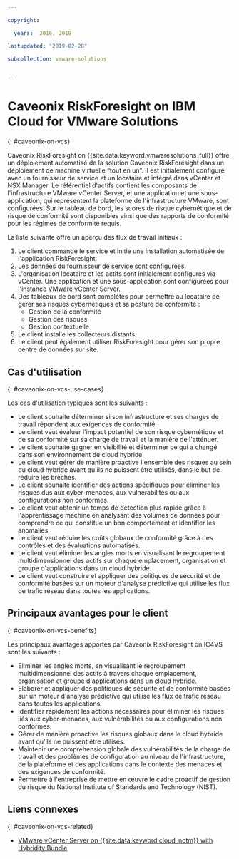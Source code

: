 ```yaml
---

copyright:

  years:  2016, 2019

lastupdated: "2019-02-28"

subcollection: vmware-solutions


---
```


# Caveonix RiskForesight on IBM Cloud for VMware Solutions
{: #caveonix-on-vcs}

Caveonix RiskForesight on {{site.data.keyword.vmwaresolutions_full}} offre un déploiement automatisé de la solution Caveonix RiskForesight dans un déploiement de machine virtuelle “tout en un”. Il est initialement configuré avec un fournisseur de service et un locataire et intégré dans vCenter et NSX Manager. Le référentiel d'actifs contient les composants de l'infrastructure VMware vCenter Server, et une application et une sous-application, qui représentent la plateforme de l'infrastructure VMware, sont configurées. Sur le tableau de bord, les scores de risque cybernétique et de risque de conformité sont disponibles ainsi que des rapports de conformité pour les régimes de conformité requis.

La liste suivante offre un aperçu des flux de travail initiaux :
1.	Le client commande le service et initie une installation automatisée de l'application RiskForesight.
2.	Les données du fournisseur de service sont configurées.
3.	L'organisation locataire et les actifs sont initialement configurés via vCenter. Une application et une sous-application sont configurées pour l'instance VMware vCenter Server.
4.	Des tableaux de bord sont complétés pour permettre au locataire de gérer ses risques cybernétiques et sa posture de conformité :
    - Gestion de la conformité
    - Gestion des risques
    - Gestion contextuelle
5.	Le client installe les collecteurs distants.
6.	Le client peut également utiliser RiskForesight pour gérer son propre centre de données sur site.


## Cas d'utilisation
{: #caveonix-on-vcs-use-cases}

Les cas d'utilisation typiques sont les suivants :
- Le client souhaite déterminer si son infrastructure et ses charges de travail répondent aux exigences de conformité.
-	Le client veut évaluer l'impact potentiel de son risque cybernétique et de sa conformité sur sa charge de travail et la manière de l'atténuer.
-	Le client souhaite gagner en visibilité et déterminer ce qui a changé dans son environnement de cloud hybride.
-	Le client veut gérer de manière proactive l'ensemble des risques au sein du cloud hybride avant qu'ils ne puissent être utilisés, dans le but de réduire les brèches.
-	Le client souhaite identifier des actions spécifiques pour éliminer les risques dus aux cyber-menaces, aux vulnérabilités ou aux configurations non conformes.
-	Le client veut obtenir un temps de détection plus rapide grâce à l'apprentissage machine en analysant des volumes de données pour comprendre ce qui constitue un bon comportement et identifier les anomalies.
-	Le client veut réduire les coûts globaux de conformité grâce à des contrôles et des évaluations automatisés.
-	Le client veut éliminer les angles morts en visualisant le regroupement multidimensionnel des actifs sur chaque emplacement, organisation et groupe d'applications dans un cloud hybride.
-	Le client veut construire et appliquer des politiques de sécurité et de conformité basées sur un moteur d'analyse prédictive qui utilise les flux de trafic réseau dans toutes les applications.

## Principaux avantages pour le client
{: #caveonix-on-vcs-benefits}

Les principaux avantages apportés par Caveonix RiskForesight on IC4VS sont les suivants :
-	Eliminer les angles morts, en visualisant le regroupement multidimensionnel des actifs à travers chaque emplacement, organisation et groupe d'applications dans un cloud hybride.
-	Elaborer et appliquer des politiques de sécurité et de conformité basées sur un moteur d'analyse prédictive qui utilise les flux de trafic réseau dans toutes les applications.
-	Identifier rapidement les actions nécessaires pour éliminer les risques liés aux cyber-menaces, aux vulnérabilités ou aux configurations non conformes.
-	Gérer de manière proactive les risques globaux dans le cloud hybride avant qu'ils ne puissent être utilisés.
-	Maintenir une compréhension globale des vulnérabilités de la charge de travail et des problèmes de configuration au niveau de l'infrastructure, de la plateforme et des applications dans le contexte des menaces et des exigences de conformité.
-	Permettre à l'entreprise de mettre en œuvre le cadre proactif de gestion du risque du National Institute of Standards and Technology (NIST).

## Liens connexes
{: #caveonix-on-vcs-related}

*   [VMware vCenter Server on {{site.data.keyword.cloud_notm}} with Hybridity Bundle](/docs/services/vmwaresolutions/archiref/vcs?topic=vmware-solutions-vcs-hybridity-intro)

